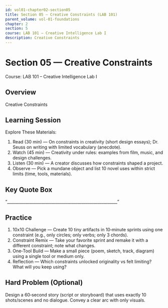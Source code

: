 ```yaml
---
id: vol01-chapter02-section05
title: Section 05 — Creative Constraints (LAB 101)
parent_volume: vol-01-foundations
chapter: 2
section: 5
course: LAB 101 – Creative Intelligence Lab I
description: Creative Constraints
---
```



# Section 05 — Creative Constraints
Course: LAB 101 – Creative Intelligence Lab I

## Overview
Creative Constraints


## Learning Session
Explore These Materials:
1. Read (30 min) — On constraints in creativity (short design essays); Dr. Seuss on writing with limited vocabulary (anecdote).  
2. Watch (45 min) — Creativity under rules: examples from film, music, and design challenges.  
3. Listen (30 min) — A creator discusses how constraints shaped a project.  
4. Observe — Pick a mundane object and list 10 novel uses within strict limits (time, tools, materials).

## Key Quote Box
“_______________________________________________________”

## Practice
1. 10x10 Challenge — Create 10 tiny artifacts in 10‑minute sprints using one constraint (e.g., only circles; only verbs; only 3 chords).  
2. Constraint Remix — Take your favorite sprint and remake it with a different constraint; note what changes.  
3. One‑Tool Build — Make a small piece (poem, sketch, track, diagram) using a single tool or medium only.  
4. Reflection — Which constraints unlocked originality vs felt limiting? What will you keep using?

## Hard Problem (Optional)
Design a 60‑second story (script or storyboard) that uses exactly 10 shots/scenes and no dialogue. Convey a clear arc with only visuals.